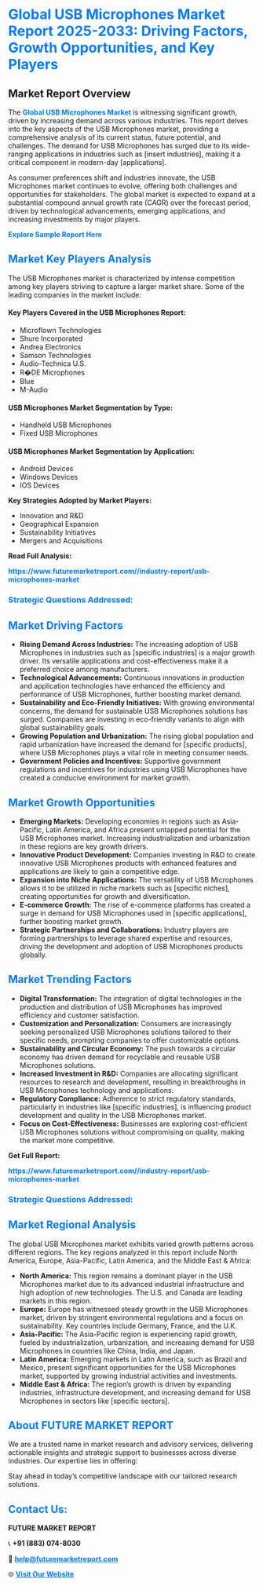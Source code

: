 <h1 style="color: #007BFF;">Global USB Microphones Market Report 2025-2033: Driving Factors, Growth Opportunities, and Key Players</h1>

<section id="overview">
<h2>Market Report Overview</h2>
<p>The <a href="https://www.futuremarketreport.com//industry-report/usb-microphones-market" style="color: #007BFF; text-decoration: none;"><strong>Global USB Microphones Market</strong></a> is witnessing significant growth, driven by increasing demand across various industries. This report delves into the key aspects of the USB Microphones market, providing a comprehensive analysis of its current status, future potential, and challenges. The demand for USB Microphones has surged due to its wide-ranging applications in industries such as [insert industries], making it a critical component in modern-day [applications].</p>
<p>As consumer preferences shift and industries innovate, the USB Microphones market continues to evolve, offering both challenges and opportunities for stakeholders. The global market is expected to expand at a substantial compound annual growth rate (CAGR) over the forecast period, driven by technological advancements, emerging applications, and increasing investments by major players.</p>
</section>

<section id="overview">
<p><a href="https://www.futuremarketreport.com//request-sample/reportId=83177" style="color: #007BFF; text-decoration: none;"><strong>Explore Sample Report Here</strong></a></p>
</section>

<section id="key-players">
<h2 style="color: #007BFF;">Market Key Players Analysis</h2>
<p>The USB Microphones market is characterized by intense competition among key players striving to capture a larger market share. Some of the leading companies in the market include:</p>
<h4>Key Players Covered in the USB Microphones Report:</h4>
<ul><li>Microflown Technologies</li><li>Shure Incorporated</li><li>Andrea Electronics</li><li>Samson Technologies</li><li>Audio-Technica U.S.</li><li>R�DE Microphones</li><li>Blue</li><li>M-Audio</li></ul>
<h4>USB Microphones Market Segmentation by Type:</h4>
<ul><li>Handheld USB Microphones</li><li>Fixed USB Microphones</li></ul>

<h4>USB Microphones Market Segmentation by Application:</h4>
<ul><li>Android Devices</li><li>Windows Devices</li><li>IOS Devices</li></ul>
<p><strong>Key Strategies Adopted by Market Players:</strong></p>
<ul>
<li>Innovation and R&D</li>
<li>Geographical Expansion</li>
<li>Sustainability Initiatives</li>
<li>Mergers and Acquisitions</li>
</ul>
</section>

<section>
<p><strong>Read Full Analysis: </strong></p><a href="https://www.futuremarketreport.com//industry-report/usb-microphones-market" style="color: #007BFF; text-decoration: none;"><strong>https://www.futuremarketreport.com//industry-report/usb-microphones-market</strong></a>
<h3 style="color: #007BFF;">Strategic Questions Addressed:</h3>
</section>

<section id="driving-factors">
<h2 style="color: #007BFF;">Market Driving Factors</h2>
<ul>
<li><strong>Rising Demand Across Industries:</strong> The increasing adoption of USB Microphones in industries such as [specific industries] is a major growth driver. Its versatile applications and cost-effectiveness make it a preferred choice among manufacturers.</li>
<li><strong>Technological Advancements:</strong> Continuous innovations in production and application technologies have enhanced the efficiency and performance of USB Microphones, further boosting market demand.</li>
<li><strong>Sustainability and Eco-Friendly Initiatives:</strong> With growing environmental concerns, the demand for sustainable USB Microphones solutions has surged. Companies are investing in eco-friendly variants to align with global sustainability goals.</li>
<li><strong>Growing Population and Urbanization:</strong> The rising global population and rapid urbanization have increased the demand for [specific products], where USB Microphones plays a vital role in meeting consumer needs.</li>
<li><strong>Government Policies and Incentives:</strong> Supportive government regulations and incentives for industries using USB Microphones have created a conducive environment for market growth.</li>
</ul>
</section>

<section id="growth-opportunities">
<h2 style="color: #007BFF;">Market Growth Opportunities</h2>
<ul>
<li><strong>Emerging Markets:</strong> Developing economies in regions such as Asia-Pacific, Latin America, and Africa present untapped potential for the USB Microphones market. Increasing industrialization and urbanization in these regions are key growth drivers.</li>
<li><strong>Innovative Product Development:</strong> Companies investing in R&D to create innovative USB Microphones products with enhanced features and applications are likely to gain a competitive edge.</li>
<li><strong>Expansion into Niche Applications:</strong> The versatility of USB Microphones allows it to be utilized in niche markets such as [specific niches], creating opportunities for growth and diversification.</li>
<li><strong>E-commerce Growth:</strong> The rise of e-commerce platforms has created a surge in demand for USB Microphones used in [specific applications], further boosting market growth.</li>
<li><strong>Strategic Partnerships and Collaborations:</strong> Industry players are forming partnerships to leverage shared expertise and resources, driving the development and adoption of USB Microphones products globally.</li>
</ul>
</section>

<section id="trending-factors">
<h2 style="color: #007BFF;">Market Trending Factors</h2>
<ul>
<li><strong>Digital Transformation:</strong> The integration of digital technologies in the production and distribution of USB Microphones has improved efficiency and customer satisfaction.</li>
<li><strong>Customization and Personalization:</strong> Consumers are increasingly seeking personalized USB Microphones solutions tailored to their specific needs, prompting companies to offer customizable options.</li>
<li><strong>Sustainability and Circular Economy:</strong> The push towards a circular economy has driven demand for recyclable and reusable USB Microphones solutions.</li>
<li><strong>Increased Investment in R&D:</strong> Companies are allocating significant resources to research and development, resulting in breakthroughs in USB Microphones technology and applications.</li>
<li><strong>Regulatory Compliance:</strong> Adherence to strict regulatory standards, particularly in industries like [specific industries], is influencing product development and quality in the USB Microphones market.</li>
<li><strong>Focus on Cost-Effectiveness:</strong> Businesses are exploring cost-efficient USB Microphones solutions without compromising on quality, making the market more competitive.</li>
</ul>
</section>

<section>
<p><strong>Get Full Report: </strong></p><a href="https://www.futuremarketreport.com//industry-report/usb-microphones-market" style="color: #007BFF; text-decoration: none;"><strong>https://www.futuremarketreport.com//industry-report/usb-microphones-market</strong></a>
<h3 style="color: #007BFF;">Strategic Questions Addressed:</h3>
</section>


<section id="regional-analysis">
<h2 style="color: #007BFF;">Market Regional Analysis</h2>
<p>The global USB Microphones market exhibits varied growth patterns across different regions. The key regions analyzed in this report include North America, Europe, Asia-Pacific, Latin America, and the Middle East & Africa:</p>
<ul>
<li><strong>North America:</strong> This region remains a dominant player in the USB Microphones market due to its advanced industrial infrastructure and high adoption of new technologies. The U.S. and Canada are leading markets in this region.</li>
<li><strong>Europe:</strong> Europe has witnessed steady growth in the USB Microphones market, driven by stringent environmental regulations and a focus on sustainability. Key countries include Germany, France, and the U.K.</li>
<li><strong>Asia-Pacific:</strong> The Asia-Pacific region is experiencing rapid growth, fueled by industrialization, urbanization, and increasing demand for USB Microphones in countries like China, India, and Japan.</li>
<li><strong>Latin America:</strong> Emerging markets in Latin America, such as Brazil and Mexico, present significant opportunities for the USB Microphones market, supported by growing industrial activities and investments.</li>
<li><strong>Middle East & Africa:</strong> The region’s growth is driven by expanding industries, infrastructure development, and increasing demand for USB Microphones in sectors like [specific sectors].</li>
</ul>
</section>

<footer>
<h2 style="color: #007BFF;">About FUTURE MARKET REPORT</h2>
<p>We are a trusted name in market research and advisory services, delivering actionable insights and strategic support to businesses across diverse industries. Our expertise lies in offering:</p>

<p>Stay ahead in today’s competitive landscape with our tailored research solutions.</p>

<h2 style="color: #007BFF;">Contact Us:</h2>
<p><strong>FUTURE MARKET REPORT</strong></p>
<p>📞 <strong>+91 (883) 074-8030</strong></p>
<p>📧 <strong><a href="mailto:help@futuremarketreport.com" style="color: #007BFF;">help@futuremarketreport.com</a></strong></p>
<p>🌐 <strong><a href="https://www.futuremarketreport.com/" style="color: #007BFF;">Visit Our Website</a></strong></p>
</footer>